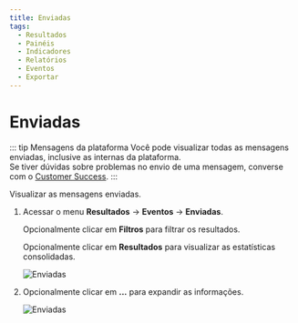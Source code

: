 ```yaml
---
title: Enviadas
tags:
  - Resultados
  - Painéis
  - Indicadores
  - Relatórios
  - Eventos
  - Exportar
---
```

# Enviadas

::: tip Mensagens da plataforma
Você pode visualizar todas as mensagens enviadas, inclusive as internas da plataforma.<br>
Se tiver dúvidas sobre problemas no envio de uma mensagem, converse com o [Customer Success](mailto:cs@phishx.io).
:::

Visualizar as mensagens enviadas.

1. Acessar o menu **Resultados** -> **Eventos** -> **Enviadas**.

   Opcionalmente clicar em **Filtros** para filtrar os resultados.

   Opcionalmente clicar em **Resultados** para visualizar as estatísticas consolidadas.

   ![Enviadas](https://cdn.phishx.io/phishx-docs/images/phishx_results_events_sent_01.webp)

2. Opcionalmente clicar em **...** para expandir as informações.

   ![Enviadas](https://cdn.phishx.io/phishx-docs/images/phishx_results_events_sent_02.webp)
